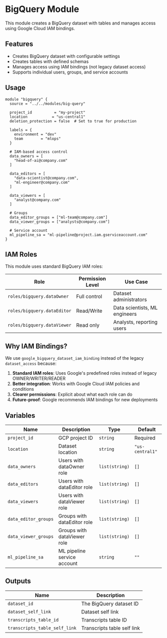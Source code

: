 # BigQuery Module

This module creates a BigQuery dataset with tables and manages access using Google Cloud IAM bindings.

## Features

- Creates BigQuery dataset with configurable settings
- Creates tables with defined schemas
- Manages access using IAM bindings (not legacy dataset access)
- Supports individual users, groups, and service accounts

## Usage

```hcl
module "bigquery" {
  source = "../../modules/big-query"
  
  project_id          = "my-project"
  location           = "us-central1"
  deletion_protection = false  # Set to true for production
  
  labels = {
    environment = "dev"
    team        = "mlops"
  }
  
  # IAM-based access control
  data_owners = [
    "head-of-ai@company.com"
  ]
  
  data_editors = [
    "data-scientist@company.com",
    "ml-engineer@company.com"
  ]
  
  data_viewers = [
    "analyst@company.com"
  ]
  
  # Groups
  data_editor_groups = ["ml-team@company.com"]
  data_viewer_groups = ["analysts@company.com"]
  
  # Service account
  ml_pipeline_sa = "ml-pipeline@project.iam.gserviceaccount.com"
}
```

## IAM Roles

This module uses standard BigQuery IAM roles:

| Role | Permission Level | Use Case |
|------|-----------------|----------|
| `roles/bigquery.dataOwner` | Full control | Dataset administrators |
| `roles/bigquery.dataEditor` | Read/Write | Data scientists, ML engineers |
| `roles/bigquery.dataViewer` | Read only | Analysts, reporting users |

## Why IAM Bindings?

We use `google_bigquery_dataset_iam_binding` instead of the legacy `dataset_access` because:

1. **Standard IAM roles**: Uses Google's predefined roles instead of legacy OWNER/WRITER/READER
2. **Better integration**: Works with Google Cloud IAM policies and conditions
3. **Clearer permissions**: Explicit about what each role can do
4. **Future-proof**: Google recommends IAM bindings for new deployments

## Variables

| Name | Description | Type | Default |
|------|-------------|------|---------|
| `project_id` | GCP project ID | `string` | Required |
| `location` | Dataset location | `string` | `"us-central1"` |
| `data_owners` | Users with dataOwner role | `list(string)` | `[]` |
| `data_editors` | Users with dataEditor role | `list(string)` | `[]` |
| `data_viewers` | Users with dataViewer role | `list(string)` | `[]` |
| `data_editor_groups` | Groups with dataEditor role | `list(string)` | `[]` |
| `data_viewer_groups` | Groups with dataViewer role | `list(string)` | `[]` |
| `ml_pipeline_sa` | ML pipeline service account | `string` | `""` |

## Outputs

| Name | Description |
|------|-------------|
| `dataset_id` | The BigQuery dataset ID |
| `dataset_self_link` | Dataset self link |
| `transcripts_table_id` | Transcripts table ID |
| `transcripts_table_self_link` | Transcripts table self link |